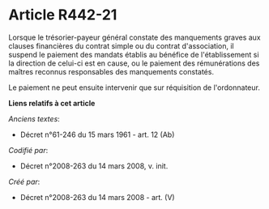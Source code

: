 # Article R442-21

Lorsque le trésorier-payeur général constate des manquements graves aux clauses financières du contrat simple ou du contrat
d'association, il suspend le paiement des mandats établis au bénéfice de l'établissement si la direction de celui-ci est en
cause, ou le paiement des rémunérations des maîtres reconnus responsables des manquements constatés.

Le paiement ne peut ensuite intervenir que sur réquisition de l'ordonnateur.

**Liens relatifs à cet article**

_Anciens textes_:

  - Décret n°61-246 du 15 mars 1961 - art. 12 (Ab)

_Codifié par_:

  - Décret n°2008-263 du 14 mars 2008, v. init.

_Créé par_:

  - Décret n°2008-263 du 14 mars 2008 - art. (V)
